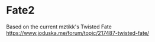 # Fate2
Based on the current mztikk's Twisted Fate
https://www.joduska.me/forum/topic/217487-twisted-fate/
